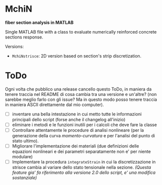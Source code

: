 # MchiN
**fiber section analysis in MATLAB**

Single MATLAB file with a class to evaluate numerically reinforced concrete sections response.

Versions:
- `MchiNstrisce`: 2D version based on section's strip discretization.

# ToDo
Ogni volta che pubblico una release cancello questo ToDo, in maniera da tenere traccia nel README di cosa cambia tra una versione e un'altre? (non sarebbe meglio farlo con gli issue? Ma in questo modo posso tenere traccia in maniera ASCII direttamente dal mio computer).
- [ ] inventare una bella intestazione in cui metto tutte le informazioni principali dello script (forse anche il changelog all'inizio)
- [ ] eliminare i metodi e le funzioni inutili per i calcoli che deve fare la classe
- [ ] Controllare attentamente le procedure di analisi nonlineare (per la generazione della curva _momento-curvatura_ e per l'analisi del punto di stato ultimo).
- [ ] Migliorare l'implementazione dei materiali (due definizioni delle equazioni nonlineari e dei parametri separatamente non e' per niente modulare)
- [ ] Implementare la procedura `integrateStrain` in cui la discretizzazione in strisce cambia al variare dello stato tensionale nella sezione. _(Questa feature gia' fa riferimento alla versione 2.0 dello script, e' una modifica sostanziale)_
